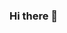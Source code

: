 ### Hi there 👋

<!--
**Tharushinavo/Tharushinavo** is a ✨ _special_ ✨ repository because its `README.md` (this file) appears on your GitHub profile.

Here are some ideas to get you started:

- 🔭 I’m currently working on 
- 🌱 I’m currently learning spring boot
- 💬 Ask me about HTML,CSS,MERN
- 📫 How to reach me: tharushinavodya233@gmail.com
- ⚡ Fun fact: Tharu
-->
